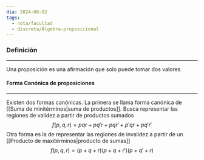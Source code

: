 ```yaml
---
dia: 2024-08-02
tags:
  - nota/facultad
  - discreta/Álgebra-proposicional
---
```

### Definición
---
Una proposición es una afirmación que solo puede tomar dos valores

#### Forma Canónica de proposiciones
---
Existen dos formas canónicas. La primera se llama forma canónica de [[Suma de minitérminos|suma de productos]]. Busca representar las regiones de validez a partir de productos sumados $$ f(p, q, r) = pqr + pq'r + pqr' + p'qr + pq'r' $$
Otra forma es la de representar las regiones de invalidez a partir de un [[Producto de maxitérminos|producto de sumas]] $$ f(p, q, r) = (p + q + r)(p + q + r')(p + q' + r) $$